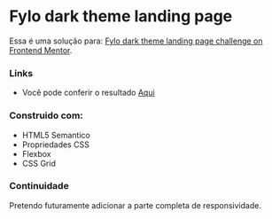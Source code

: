 # Fylo dark theme landing page 

Essa é uma solução para: [Fylo dark theme landing page challenge on Frontend Mentor](https://www.frontendmentor.io/challenges/fylo-dark-theme-landing-page-5ca5f2d21e82137ec91a50fd).


### Links

- Você pode conferir o resultado [Aqui](https://fylothemehugo.netlify.app/)


### Construido com:

- HTML5 Semantico
- Propriedades CSS
- Flexbox
- CSS Grid


### Continuidade

Pretendo futuramente adicionar a parte completa de responsividade.


